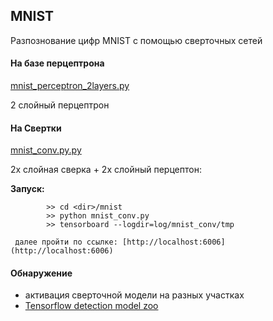 ## MNIST

Разпознование цифр MNIST с помощью сверточных сетей 

#### На базе перцептрона 
[mnist_perceptron_2layers.py](mnist_perceptron_2layers.py)   

2 слойный перцептрон  

#### На Свертки  
[mnist_conv.py.py](mnist_conv.py)

2х слойная сверка + 2х слойный перцептон:
   
  <b>Запуск:</b>
     
            >> cd <dir>/mnist
            >> python mnist_conv.py
            >> tensorboard --logdir=log/mnist_conv/tmp 
        
     далее пройти по ссылке: [http://localhost:6006](http://localhost:6006)

    
#### Обнаружение
    
 - активация сверточной модели на разных участках
 - [Tensorflow detection model zoo](https://www.asozykin.ru/deep_learning/2018/07/24/Object-Detection-using-TensorFlow.html)   


